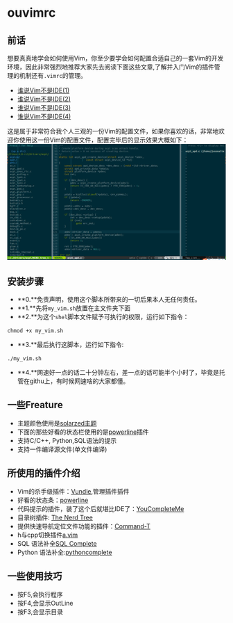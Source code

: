 ouvimrc
=======
## 前话
想要真真地学会如何使用Vim，你至少要学会如何配置合适自己的一套Vim的开发环境，因此非常强烈地推荐大家先去阅读下面这些文章,了解并入门Vim的插件管理的机制还有`.vimrc`的管理。
- [谁说Vim不是IDE(1)](http://www.cnblogs.com/chijianqiang/archive/2012/10/30/vim-1.html)
- [谁说Vim不是IDE(2)](http://www.cnblogs.com/chijianqiang/archive/2012/10/31/vim-2.html)
- [谁说Vim不是IDE(3)](http://www.cnblogs.com/chijianqiang/archive/2012/11/06/vim-3.html)
- [谁说Vim不是IDE(4)](http://www.cnblogs.com/chijianqiang/archive/2012/12/17/vim-4.html)

这是属于非常符合我个人三观的一份Vim的配置文件，如果你喜欢的话，非常地欢迎你使用这一份Vim的配置文件，配置完毕后的显示效果大概如下：
![效果图](https://github.com/jusonalien/ourvim/blob/master/la.png)

## 安装步骤

- **0.**免责声明，使用这个脚本所带来的一切后果本人无任何责任。
- **1.**先将`my_vim.sh`放置在主文件夹下面
- **2.**为这个`shel`脚本文件赋予可执行的权限，运行如下指令：
```
chmod +x my_vim.sh
```
- **3.**最后执行这脚本，运行如下指令:
 ```
 ./my_vim.sh
 ```
- **4.**网速好一点的话二十分钟左右，差一点的话可能半个小时了，毕竟是托管在githu上，有时候网速啥的大家都懂。
 
## 一些Freature
- 主题颜色使用是[solarzed主题](https://github.com/altercation/vim-colors-solarized)
- 下面的那些好看的状态栏使用的是[powerline](http://vimawesome.com/plugin/vim-powerline-love-story)插件
- 支持C/C++, Python,SQL语法的提示
- 支持一件编译源文件(单文件编译)

## 所使用的插件介绍
- Vim的杀手级插件：[Vundle](http://vimawesome.com/plugin/vundle-vim),管理插件插件
- 好看的状态条：[powerline](http://vimawesome.com/plugin/vim-powerline-love-story)
- 代码提示的插件，装了这个后就堪比IDE了：[YouCompleteMe](http://vimawesome.com/plugin/youcompleteme)
- 目录树插件: [The Nerd Tree](http://vimawesome.com/plugin/the-nerd-tree)
- 提供快速导航定位文件功能的插件：[Command-T](http://vimawesome.com/plugin/command-t-ours)
- h与cpp切换插件[a.vim](http://vimawesome.com/plugin/a-vim)
- SQL 语法补全[SQL Complete](http://vimawesome.com/plugin/sqlcomplete-vim)
- Python 语法补全:[pythoncomplete](http://vimawesome.com/?q=pythoncomplete)

## 一些使用技巧
- 按F5,会执行程序
- 按F4,会显示OutLine
- 按F3,会显示目录
